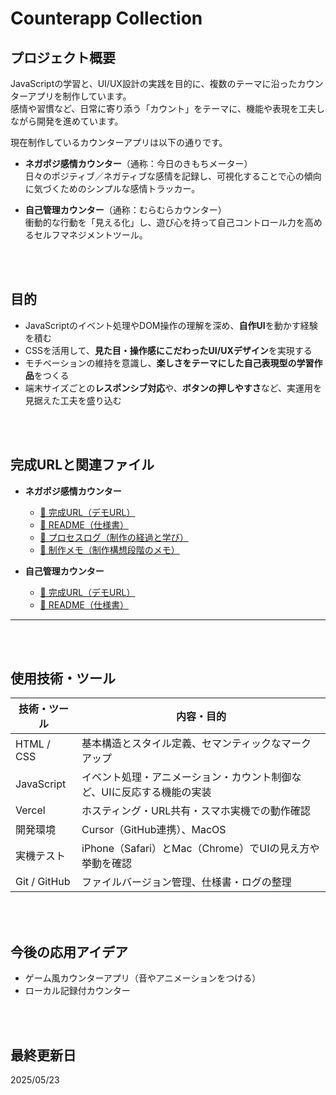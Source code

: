 # Counterapp Collection

## プロジェクト概要

JavaScriptの学習と、UI/UX設計の実践を目的に、複数のテーマに沿ったカウンターアプリを制作しています。  
感情や習慣など、日常に寄り添う「カウント」をテーマに、機能や表現を工夫しながら開発を進めています。

現在制作しているカウンターアプリは以下の通りです。

- **ネガポジ感情カウンター**（通称：今日のきもちメーター）  
  日々のポジティブ／ネガティブな感情を記録し、可視化することで心の傾向に気づくためのシンプルな感情トラッカー。

- **自己管理カウンター**（通称：むらむらカウンター）  
  衝動的な行動を「見える化」し、遊び心を持って自己コントロール力を高めるセルフマネジメントツール。




<br>
<br>

## 目的

- JavaScriptのイベント処理やDOM操作の理解を深め、**自作UI**を動かす経験を積む
- CSSを活用して、**見た目・操作感にこだわったUI/UXデザイン**を実現する
- モチベーションの維持を意識し、**楽しさをテーマにした自己表現型の学習作品**をつくる
- 端末サイズごとの**レスポンシブ対応**や、**ボタンの押しやすさ**など、実運用を見据えた工夫を盛り込む



<br>
<br>

## 完成URLと関連ファイル

- **ネガポジ感情カウンター**
  - [📄 完成URL（デモURL）](https://wooden-smooth-milkshake.glitch.me/) 
  - [📄 README（仕様書）](./negaposi-counter/README.md)
  - [📝 プロセスログ（制作の経過と学び）](./negaposi-counter/docs_negaposi/prosess_log)
  - [🧠 制作メモ（制作構想段階のメモ）](./negaposi-counter/docs_negaposi/countermemo.md)

- **自己管理カウンター**
  - [📄 完成URL（デモURL）](https://gold-flicker-archer.glitch.me/)
  - [📄 README（仕様書）](./self-control-counter/README.md)



---
<br>
<br>

## 使用技術・ツール

| 技術・ツール     | 内容・目的                                                                 |
|------------------|-----------------------------------------------------------------------------|
| HTML / CSS       | 基本構造とスタイル定義、セマンティックなマークアップ                      |
| JavaScript       | イベント処理・アニメーション・カウント制御など、UIに反応する機能の実装     |
| Vercel           | ホスティング・URL共有・スマホ実機での動作確認                              |
| 開発環境         | Cursor（GitHub連携）、MacOS                              |
| 実機テスト       | iPhone（Safari）とMac（Chrome）でUIの見え方や挙動を確認                      |
| Git / GitHub     | ファイルバージョン管理、仕様書・ログの整理                                 |





<br>
<br>





## 今後の応用アイデア
- ゲーム風カウンターアプリ（音やアニメーションをつける）
- ローカル記録付カウンター

<br>
<br>


## 最終更新日

2025/05/23 



